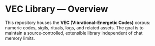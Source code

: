 # VEC Library — Overview

This repository houses the **VEC (Vibrational–Energetic Codes)** corpus: numeric codes, sigils, rituals, logs, and related assets.
The goal is to maintain a source‑controlled, extensible library independent of chat memory limits.
